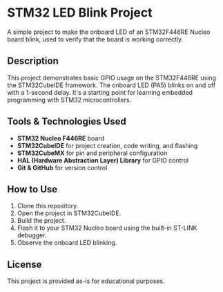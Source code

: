 # STM32 LED Blink Project

A simple project to make the onboard LED of an STM32F446RE Nucleo board blink, used to verify that the board is working correctly.

## Description

This project demonstrates basic GPIO usage on the STM32F446RE using the STM32CubeIDE framework. The onboard LED (PA5) blinks on and off with a 1-second delay. It's a starting point for learning embedded programming with STM32 microcontrollers.

## Tools & Technologies Used

- **STM32 Nucleo F446RE** board
- **STM32CubeIDE** for project creation, code writing, and flashing
- **STM32CubeMX** for pin and peripheral configuration
- **HAL (Hardware Abstraction Layer) Library** for GPIO control
- **Git & GitHub** for version control

## How to Use

1. Clone this repository.
2. Open the project in STM32CubeIDE.
3. Build the project.
4. Flash it to your STM32 Nucleo board using the built-in ST-LINK debugger.
5. Observe the onboard LED blinking.

## License

This project is provided as-is for educational purposes.
